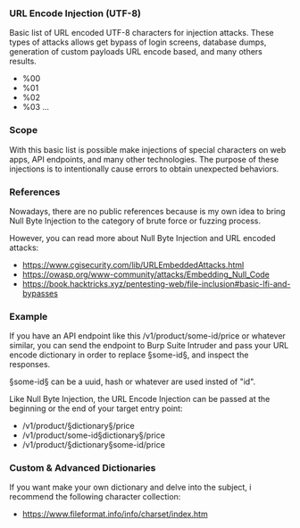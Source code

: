 ### URL Encode Injection (UTF-8)

Basic list of URL encoded UTF-8 characters for injection attacks. These types of attacks allows get bypass of login screens, database dumps, generation of custom payloads URL encode based, and many others results.

* %00
* %01
* %02
* %03
...

### Scope

With this basic list is possible make injections of special characters on web apps, API endpoints, and many other technologies. The purpose of these injections is to intentionally cause errors to obtain unexpected behaviors.

### References

Nowadays, there are no public references because is my own idea to bring Null Byte Injection to the category of brute force or fuzzing process.

However, you can read more about Null Byte Injection and URL encoded attacks:

* https://www.cgisecurity.com/lib/URLEmbeddedAttacks.html
* https://owasp.org/www-community/attacks/Embedding_Null_Code
* https://book.hacktricks.xyz/pentesting-web/file-inclusion#basic-lfi-and-bypasses

### Example

If you have an API endpoint like this /v1/product/some-id/price or whatever similar, you can send the endpoint to Burp Suite Intruder and pass your URL encode dictionary in order to replace §some-id§, and inspect the responses.

§some-id§ can be a uuid, hash or whatever are used insted of "id".

Like Null Byte Injection, the URL Encode Injection can be passed at the beginning or the end of your target entry point: 

* /v1/product/§dictionary§/price
* /v1/product/some-id§dictionary§/price
* /v1/product/§dictionary§some-id/price

### Custom & Advanced Dictionaries

If you want make your own dictionary and delve into the subject, i recommend the following character collection:

* https://www.fileformat.info/info/charset/index.htm
